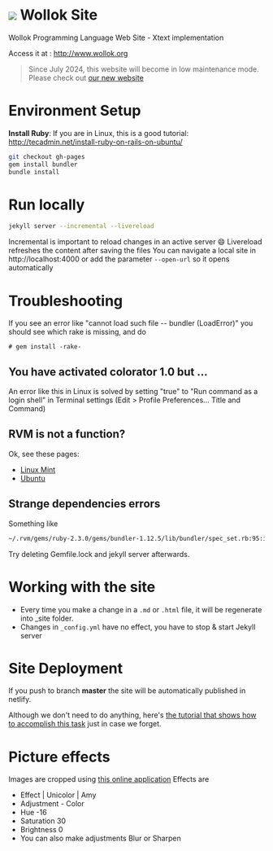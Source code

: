 
# <img src="https://github.com/uqbar-project/wollok/blob/master/org.uqbar.project.wollok.ui/icons/wollok-logo.iconset/icon_64x64.png?raw=true"/> Wollok Site

Wollok Programming Language Web Site - Xtext implementation

Access it at : http://www.wollok.org

> Since July 2024, this website will become in low maintenance mode. Please check out [our new website](https://github.com/uqbar-project/website-wollok-ts)

# Environment Setup

**Install Ruby**: If you are in Linux, this is a good tutorial: http://tecadmin.net/install-ruby-on-rails-on-ubuntu/

```bash
git checkout gh-pages
gem install bundler
bundle install
```

# Run locally 

```bash
jekyll server --incremental --livereload
```

Incremental is important to reload changes in an active server :smile:
Livereload refreshes the content after saving the files
You can navigate a local site in http://localhost:4000 or add the parameter `--open-url` so it opens automatically

# Troubleshooting

If you see an error like "cannot load such file -- bundler (LoadError)" you should see which rake is missing, and do

```
# gem install -rake-
```

## You have activated colorator 1.0 but ...

An error like this in Linux is solved by setting "true" to "Run command as a login shell" in Terminal settings (Edit > Profile Preferences... Title and Command)

## RVM is not a function?
Ok, see these pages:
* [Linux Mint](https://forums.linuxmint.com/viewtopic.php?t=151758)
* [Ubuntu](https://rvm.io/integration/gnome-terminal)

## Strange dependencies errors
Something like

```bash
~/.rvm/gems/ruby-2.3.0/gems/bundler-1.12.5/lib/bundler/spec_set.rb:95:in `block in materialize': Could not find minitest-5.9.0 in any of the sources (Bundler::GemNotFound)
```

Try deleting Gemfile.lock and jekyll server afterwards.

# Working with the site

* Every time you make a change in a `.md` or `.html` file, it will be regenerate into _site folder.
* Changes in `_config.yml` have no effect, you have to stop & start Jekyll server

# Site Deployment 

If you push to branch **master** the site will be automatically published in netlify.

Although we don't need to do anything, here's [the tutorial that shows how to accomplish this task](https://www.netlify.com/blog/2015/10/28/a-step-by-step-guide-jekyll-30-on-netlify) just in case we forget.

# Picture effects
Images are cropped using [this online application](https://pixlr.com/express/)
Effects are
* Effect | Unicolor | Amy
* Adjustment - Color 
 * Hue -16
 * Saturation 30
 * Brightness 0
* You can also make adjustments Blur or Sharpen

